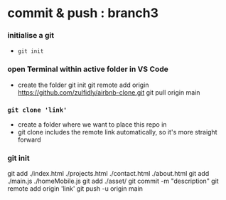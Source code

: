 # commit & push : branch3

### initialise a git
- ```git init```


### open Terminal within active folder in VS Code
- create the folder
git init
git remote add origin https://github.com/zulfidly/airbnb-clone.git
git pull origin main



### ```git clone 'link'```
- create a folder where we want to place this repo in
- git clone includes the remote link automatically, so it's more straight forward

### git init
git add ./index.html ./projects.html ./contact.html ./about.html
git add ./main.js ./homeMobile.js
git add ./asset/
git commit -m "description"
git remote add origin 'link'
git push -u origin main